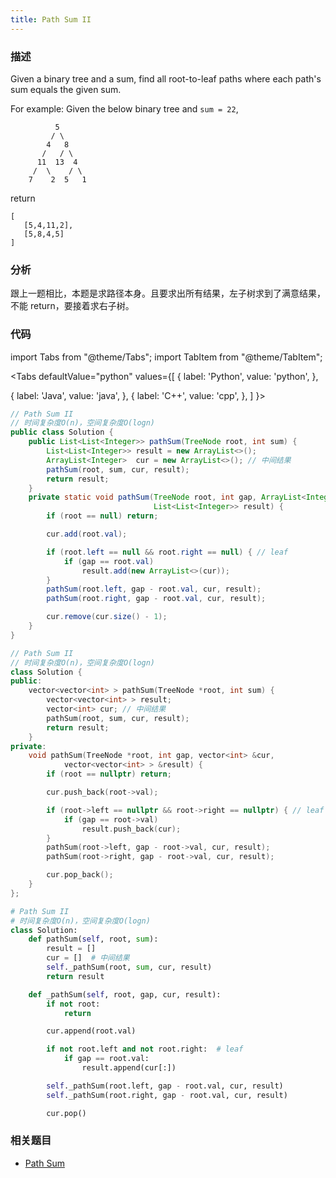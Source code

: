 ```yaml
---
title: Path Sum II
---
```


### 描述

Given a binary tree and a sum, find all root-to-leaf paths where each path's sum equals the given sum.

For example:
Given the below binary tree and `sum = 22`,

```
          5
         / \
        4   8
       /   / \
      11  13  4
     /  \    / \
    7    2  5   1
```

return

```
[
   [5,4,11,2],
   [5,8,4,5]
]
```

### 分析

跟上一题相比，本题是求路径本身。且要求出所有结果，左子树求到了满意结果，不能 return，要接着求右子树。

### 代码

import Tabs from "@theme/Tabs";
import TabItem from "@theme/TabItem";

<Tabs
defaultValue="python"
values={[
{ label: 'Python', value: 'python', },

{ label: 'Java', value: 'java', },
{ label: 'C++', value: 'cpp', },
]
}>
<TabItem value="java">

```java
// Path Sum II
// 时间复杂度O(n)，空间复杂度O(logn)
public class Solution {
    public List<List<Integer>> pathSum(TreeNode root, int sum) {
        List<List<Integer>> result = new ArrayList<>();
        ArrayList<Integer>  cur = new ArrayList<>(); // 中间结果
        pathSum(root, sum, cur, result);
        return result;
    }
    private static void pathSum(TreeNode root, int gap, ArrayList<Integer> cur,
                                List<List<Integer>> result) {
        if (root == null) return;

        cur.add(root.val);

        if (root.left == null && root.right == null) { // leaf
            if (gap == root.val)
                result.add(new ArrayList<>(cur));
        }
        pathSum(root.left, gap - root.val, cur, result);
        pathSum(root.right, gap - root.val, cur, result);

        cur.remove(cur.size() - 1);
    }
}
```

</TabItem>
<TabItem value="cpp">

```cpp
// Path Sum II
// 时间复杂度O(n)，空间复杂度O(logn)
class Solution {
public:
    vector<vector<int> > pathSum(TreeNode *root, int sum) {
        vector<vector<int> > result;
        vector<int> cur; // 中间结果
        pathSum(root, sum, cur, result);
        return result;
    }
private:
    void pathSum(TreeNode *root, int gap, vector<int> &cur,
            vector<vector<int> > &result) {
        if (root == nullptr) return;

        cur.push_back(root->val);

        if (root->left == nullptr && root->right == nullptr) { // leaf
            if (gap == root->val)
                result.push_back(cur);
        }
        pathSum(root->left, gap - root->val, cur, result);
        pathSum(root->right, gap - root->val, cur, result);

        cur.pop_back();
    }
};
```

</TabItem>

<TabItem value="python">

```python
# Path Sum II
# 时间复杂度O(n)，空间复杂度O(logn)
class Solution:
    def pathSum(self, root, sum):
        result = []
        cur = []  # 中间结果
        self._pathSum(root, sum, cur, result)
        return result

    def _pathSum(self, root, gap, cur, result):
        if not root:
            return

        cur.append(root.val)

        if not root.left and not root.right:  # leaf
            if gap == root.val:
                result.append(cur[:])

        self._pathSum(root.left, gap - root.val, cur, result)
        self._pathSum(root.right, gap - root.val, cur, result)

        cur.pop()
```

</TabItem>
</Tabs>

### 相关题目

- [Path Sum](path-sum.md)
